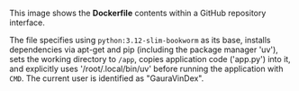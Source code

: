 This image shows the **Dockerfile** contents within a GitHub repository interface.

The file specifies using `python:3.12-slim-bookworm` as its base, installs dependencies via apt-get and pip (including the package manager 'uv'), sets the working directory to `/app`, copies application code ('app.py') into it, and explicitly uses '/root/.local/bin/uv' before running the application with `CMD`. The current user is identified as "GauraVinDex".